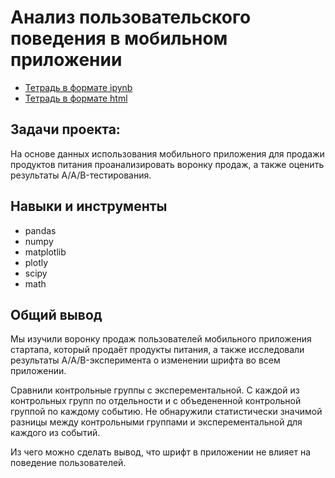 # Анализ пользовательского поведения в мобильном приложении

* [Тетрадь в формате ipynb](https://github.com/MrDuma/Portfolio/blob/7fb59ece83f7d9e25a83a3d02ec1276f0300c686/Python/User%20behavior%20analysis/User%20behavior%20analysis.ipynb)
* [Тетрадь в формате html](https://github.com/MrDuma/Portfolio/blob/7fb59ece83f7d9e25a83a3d02ec1276f0300c686/Python/User%20behavior%20analysis/User%20behavior%20analysis.html)

## Задачи проекта:
На основе данных использования мобильного приложения для продажи продуктов питания проанализировать воронку продаж, а также оценить результаты A/A/B-тестирования.

## Навыки и инструменты
- pandas
- numpy
- matplotlib
- plotly
- scipy
- math

## Общий вывод
Мы изучили воронку продаж пользователей мобильного приложения стартапа, который продаёт продукты питания, а также исследовали результаты A/A/B-эксперимента о изменении шрифта во всем приложении. 

Сравнили контрольные группы с эксперементальной. С каждой из контрольных групп по отдельности и с объедененной контрольной группой по каждому событию.
Не обнаружили статистически значимой разницы между контрольными группами и эксперементальной для каждого из событий.

Из чего можно сделать вывод, что шрифт в приложении не влияет на поведение пользователей.
